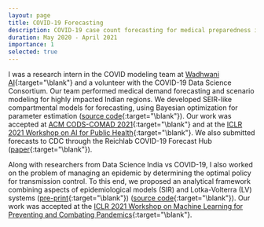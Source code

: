 ```yaml
---
layout: page
title: COVID-19 Forecasting
description: COVID-19 case count forecasting for medical preparedness in highly impacted Indian districts.
duration: May 2020 - April 2021
importance: 1
selected: true
---
```


I was a research intern in the COVID modeling team at [Wadhwani AI](https://www.wadhwaniai.org/){:target="\blank"} and a volunteer with the COVID-19 Data Science Consortium. Our team performed medical demand forecasting and scenario modeling for highly impacted Indian regions. We developed SEIR-like compartmental models for forecasting, using Bayesian optimization for parameter estimation ([source code](https://github.com/dsindiavscovid/covid19-india/tree/staging){:target="\blank"}). Our work was accepted at [ACM CODS-COMAD 2021](https://www.medrxiv.org/content/early/2020/10/27/2020.10.19.20215293){:target="\blank"} and at the [ICLR 2021 Workshop on AI for Public Health](https://arxiv.org/abs/2104.14821){:target="\blank"}. We also submitted forecasts to CDC through the Reichlab COVID-19 Forecast Hub ([paper](https://www.medrxiv.org/content/10.1101/2021.02.03.21250974v2){:target="\blank"}).

Along with researchers from Data Science India vs COVID-19, I also worked on the problem of managing an epidemic by determining the optimal policy for transmission control. To this end, we proposed an analytical framework combining aspects of epidemiological models (SIR) and Lotka-Volterra (LV) systems ([pre-print](https://www.medrxiv.org/content/early/2020/11/13/2020.11.10.20211995){:target="\blank"}) ([source code](https://github.com/dsindiavscovid/CoSIR){:target="\blank"}). Our work was accepted at the [ICLR 2021 Workshop on Machine Learning for Preventing and Combating Pandemics](../../assets/pdf/COSIR_CHIL_poster.pdf){:target="\blank"}.